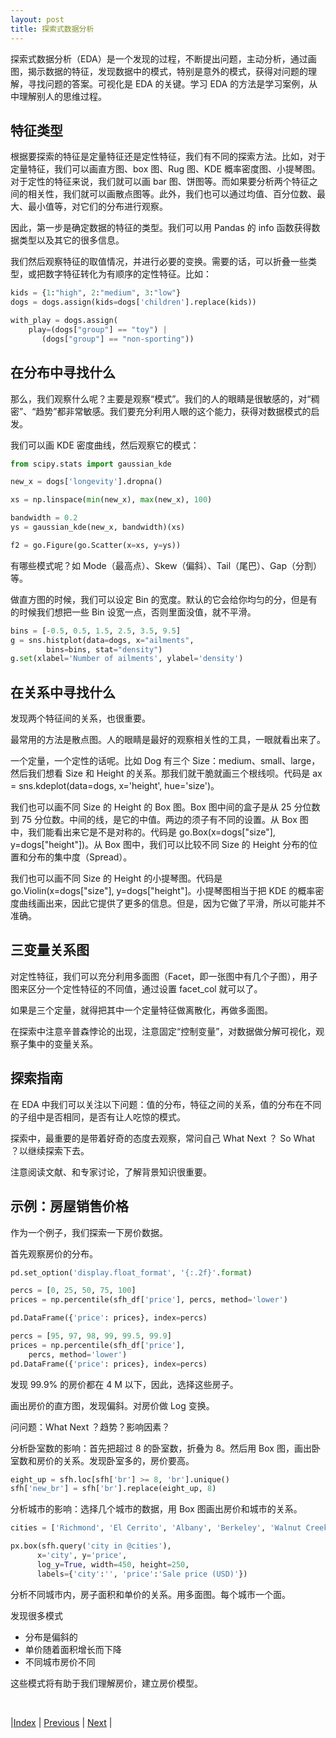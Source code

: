 ```yaml
---
layout: post
title: 探索式数据分析
---
```


探索式数据分析（EDA）是一个发现的过程，不断提出问题，主动分析，通过画图，揭示数据的特征，发现数据中的模式，特别是意外的模式，获得对问题的理解，寻找问题的答案。可视化是 EDA 的关键。学习 EDA 的方法是学习案例，从中理解别人的思维过程。

## 特征类型

根据要探索的特征是定量特征还是定性特征，我们有不同的探索方法。比如，对于定量特征，我们可以画直方图、box 图、Rug 图、KDE 概率密度图、小提琴图。对于定性的特征来说，我们就可以画 bar 图、饼图等。而如果要分析两个特征之间的相关性，我们就可以画散点图等。此外，我们也可以通过均值、百分位数、最大、最小值等，对它们的分布进行观察。

因此，第一步是确定数据的特征的类型。我们可以用 Pandas 的 info 函数获得数据类型以及其它的很多信息。

我们然后观察特征的取值情况，并进行必要的变换。需要的话，可以折叠一些类型，或把数字特征转化为有顺序的定性特征。比如：

```py
kids = {1:"high", 2:"medium", 3:"low"}
dogs = dogs.assign(kids=dogs['children'].replace(kids))

with_play = dogs.assign(
    play=(dogs["group"] == "toy") |
       (dogs["group"] == "non-sporting"))
```

## 在分布中寻找什么

那么，我们观察什么呢？主要是观察“模式”。我们的人的眼睛是很敏感的，对“稠密”、“趋势”都非常敏感。我们要充分利用人眼的这个能力，获得对数据模式的启发。

我们可以画 KDE 密度曲线，然后观察它的模式：

```py
from scipy.stats import gaussian_kde

new_x = dogs['longevity'].dropna()

xs = np.linspace(min(new_x), max(new_x), 100)

bandwidth = 0.2
ys = gaussian_kde(new_x, bandwidth)(xs)

f2 = go.Figure(go.Scatter(x=xs, y=ys))
```

有哪些模式呢？如 Mode（最高点）、Skew（偏斜）、Tail（尾巴）、Gap（分割）等。

做直方图的时候，我们可以设定 Bin 的宽度。默认的它会给你均匀的分，但是有的时候我们想把一些 Bin 设宽一点，否则里面没值，就不平滑。

```py
bins = [-0.5, 0.5, 1.5, 2.5, 3.5, 9.5]
g = sns.histplot(data=dogs, x="ailments",
        bins=bins, stat="density")
g.set(xlabel='Number of ailments', ylabel='density')
```

## 在关系中寻找什么

发现两个特征间的关系，也很重要。

最常用的方法是散点图。人的眼睛是最好的观察相关性的工具，一眼就看出来了。

一个定量，一个定性的话呢。比如 Dog 有三个 Size：medium、small、large，然后我们想看 Size 和 Height 的关系。那我们就干脆就画三个根线呗。代码是 ax = sns.kdeplot(data=dogs, x='height', hue='size')。

我们也可以画不同 Size 的 Height 的 Box 图。Box 图中间的盒子是从 25 分位数到 75 分位数。中间的线，是它的中值。两边的须子有不同的设置。从 Box 图中，我们能看出来它是不是对称的。代码是 go.Box(x=dogs["size"], y=dogs["height"])。从 Box 图中，我们可以比较不同 Size 的 Height 分布的位置和分布的集中度（Spread）。

我们也可以画不同 Size 的 Height 的小提琴图。代码是 go.Violin(x=dogs["size"], y=dogs["height"]。小提琴图相当于把 KDE 的概率密度曲线画出来，因此它提供了更多的信息。但是，因为它做了平滑，所以可能并不准确。

## 三变量关系图

对定性特征，我们可以充分利用多面图（Facet，即一张图中有几个子图），用子图来区分一个定性特征的不同值，通过设置 facet_col 就可以了。

如果是三个定量，就得把其中一个定量特征做离散化，再做多面图。

在探索中注意辛普森悖论的出现，注意固定“控制变量”，对数据做分解可视化，观察子集中的变量关系。

## 探索指南

在 EDA 中我们可以关注以下问题：值的分布，特征之间的关系，值的分布在不同的子组中是否相同，是否有让人吃惊的模式。

探索中，最重要的是带着好奇的态度去观察，常问自己 What Next ？ So What ？以继续探索下去。

注意阅读文献、和专家讨论，了解背景知识很重要。

## 示例：房屋销售价格

作为一个例子，我们探索一下房价数据。

首先观察房价的分布。

```py
pd.set_option('display.float_format', '{:.2f}'.format)

percs = [0, 25, 50, 75, 100]
prices = np.percentile(sfh_df['price'], percs, method='lower')

pd.DataFrame({'price': prices}, index=percs)

percs = [95, 97, 98, 99, 99.5, 99.9]
prices = np.percentile(sfh_df['price'], 
    percs, method='lower')
pd.DataFrame({'price': prices}, index=percs)
```

发现 99.9% 的房价都在 4 M 以下，因此，选择这些房子。

画出房价的直方图，发现偏斜。对房价做 Log 变换。

问问题：What Next ？趋势？影响因素？

分析卧室数的影响：首先把超过 8 的卧室数，折叠为 8。然后用 Box 图，画出卧室数和房价的关系。发现卧室多的，房价要高。

```py
eight_up = sfh.loc[sfh['br'] >= 8, 'br'].unique()
sfh['new_br'] = sfh['br'].replace(eight_up, 8)
```

分析城市的影响：选择几个城市的数据，用 Box 图画出房价和城市的关系。

```py
cities = ['Richmond', 'El Cerrito', 'Albany', 'Berkeley', 'Walnut Creek', 'Lamorinda', 'Piedmont']

px.box(sfh.query('city in @cities'), 
      x='city', y='price', 
      log_y=True, width=450, height=250, 
      labels={'city':'', 'price':'Sale price (USD)'})
```

分析不同城市内，房子面积和单价的关系。用多面图。每个城市一个面。

发现很多模式
- 分布是偏斜的
- 单价随着面积增长而下降
- 不同城市房价不同

这些模式将有助于我们理解房价，建立房价模型。

<br/>

|[Index](../) | [Previous](10-intro) | [Next](13-vis) |
